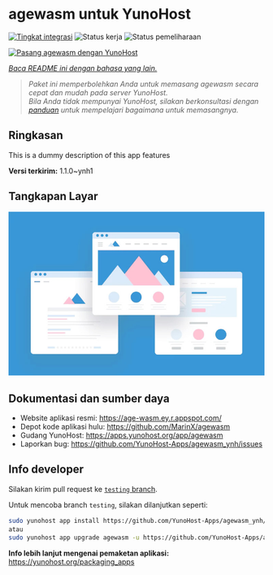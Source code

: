 <!--
N.B.: README ini dibuat secara otomatis oleh <https://github.com/YunoHost/apps/tree/master/tools/readme_generator>
Ini TIDAK boleh diedit dengan tangan.
-->

# agewasm untuk YunoHost

[![Tingkat integrasi](https://apps.yunohost.org/badge/integration/agewasm)](https://ci-apps.yunohost.org/ci/apps/agewasm/)
![Status kerja](https://apps.yunohost.org/badge/state/agewasm)
![Status pemeliharaan](https://apps.yunohost.org/badge/maintained/agewasm)

[![Pasang agewasm dengan YunoHost](https://install-app.yunohost.org/install-with-yunohost.svg)](https://install-app.yunohost.org/?app=agewasm)

*[Baca README ini dengan bahasa yang lain.](./ALL_README.md)*

> *Paket ini memperbolehkan Anda untuk memasang agewasm secara cepat dan mudah pada server YunoHost.*  
> *Bila Anda tidak mempunyai YunoHost, silakan berkonsultasi dengan [panduan](https://yunohost.org/install) untuk mempelajari bagaimana untuk memasangnya.*

## Ringkasan

This is a dummy description of this app features


**Versi terkirim:** 1.1.0~ynh1

## Tangkapan Layar

![Tangkapan Layar pada agewasm](./doc/screenshots/example.jpg)

## Dokumentasi dan sumber daya

- Website aplikasi resmi: <https://age-wasm.ey.r.appspot.com/>
- Depot kode aplikasi hulu: <https://github.com/MarinX/agewasm>
- Gudang YunoHost: <https://apps.yunohost.org/app/agewasm>
- Laporkan bug: <https://github.com/YunoHost-Apps/agewasm_ynh/issues>

## Info developer

Silakan kirim pull request ke [`testing` branch](https://github.com/YunoHost-Apps/agewasm_ynh/tree/testing).

Untuk mencoba branch `testing`, silakan dilanjutkan seperti:

```bash
sudo yunohost app install https://github.com/YunoHost-Apps/agewasm_ynh/tree/testing --debug
atau
sudo yunohost app upgrade agewasm -u https://github.com/YunoHost-Apps/agewasm_ynh/tree/testing --debug
```

**Info lebih lanjut mengenai pemaketan aplikasi:** <https://yunohost.org/packaging_apps>
